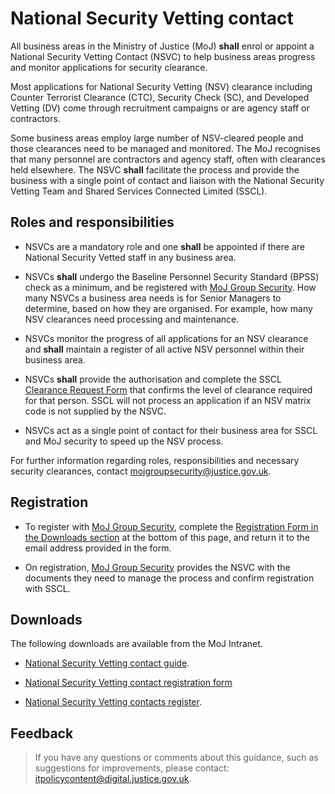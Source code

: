 # National Security Vetting contact

All business areas in the Ministry of Justice \(MoJ\) **shall** enrol or appoint a National Security Vetting Contact \(NSVC\) to help business areas progress and monitor applications for security clearance.

Most applications for National Security Vetting \(NSV\) clearance including Counter Terrorist Clearance \(CTC\), Security Check \(SC\), and Developed Vetting \(DV\) come through recruitment campaigns or are agency staff or contractors.

Some business areas employ large number of NSV-cleared people and those clearances need to be managed and monitored. The MoJ recognises that many personnel are contractors and agency staff, often with clearances held elsewhere. The NSVC **shall** facilitate the process and provide the business with a single point of contact and liaison with the National Security Vetting Team and Shared Services Connected Limited \(SSCL\).

## Roles and responsibilities

-   NSVCs are a mandatory role and one **shall** be appointed if there are National Security Vetted staff in any business area.

-   NSVCs **shall** undergo the Baseline Personnel Security Standard \(BPSS\) check as a minimum, and be registered with [MoJ Group Security](mailto:mojgroupsecurity@justice.gov.uk). How many NSVCs a business area needs is for Senior Managers to determine, based on how they are organised. For example, how many NSV clearances need processing and maintenance.

-   NSVCs monitor the progress of all applications for an NSV clearance and **shall** maintain a register of all active NSV personnel within their business area.

-   NSVCs **shall** provide the authorisation and complete the SSCL [Clearance Request Form](https://moj.myhub.sscl.com/fast-forms/forms-a-z) that confirms the level of clearance required for that person. SSCL will not process an application if an NSV matrix code is not supplied by the NSVC.

-   NSVCs act as a single point of contact for their business area for SSCL and MoJ security to speed up the NSV process.


For further information regarding roles, responsibilities and necessary security clearances, contact [mojgroupsecurity@justice.gov.uk](mailto:mojgroupsecurity@justice.gov.uk).

## Registration

-   To register with [MoJ Group Security](mailto:mojgroupsecurity@justice.gov.uk), complete the [Registration Form in the Downloads section](#downloads) at the bottom of this page, and return it to the email address provided in the form.

-   On registration, [MoJ Group Security](mailto:mojgroupsecurity@justice.gov.uk) provides the NSVC with the documents they need to manage the process and confirm registration with SSCL.


## Downloads

The following downloads are available from the MoJ Intranet.

-   [National Security Vetting contact guide](https://intranet.justice.gov.uk/documents/2016/08/national-security-vetting-contact-guide.doc).

-   [National Security Vetting contact registration form](./gs/national-security-vetting-contact-form.pdf)

-   [National Security Vetting contacts register](https://intranet.justice.gov.uk/documents/2019/08/national-security-vetting-contacts-register.xlsx).


## Feedback

> If you have any questions or comments about this guidance, such as suggestions for improvements, please contact: [itpolicycontent@digital.justice.gov.uk](mailto:itpolicycontent@digital.justice.gov.uk).

